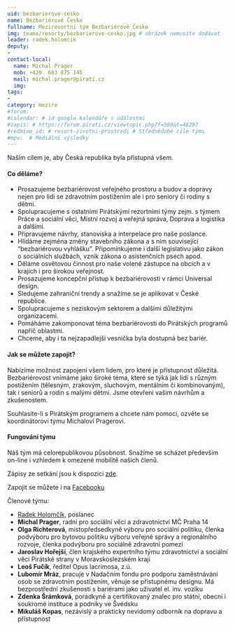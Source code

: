 ```yaml
---
uid: bezbarierove-cesko 
name: Bezbariérové Česko
fullname: Meziresortní tým Bezbariérové Česko
img: teams/resorty/bezbarierove-cesko.jpg # obrázek nemusíte dodávat
leader: radek.holomcik 
deputy:
- 
contact-local:
  name: Michal Prager 
  mob: +420  603 875 145
  mail: michal.prager@pirati.cz
  img: 
tags:
- 
category: mezire
#forum:
#calendar: # id google kalendáře s událostmi
#zapis: # https://forum.pirati.cz/viewtopic.php?f=560&t=48297
#redmine_id: # resort-zivotni-prostredi # Střednědobé cíle týmu
#mpv:  # Mediální výsledky
---
```



Naším cílem je, aby Česká republika byla přístupná všem.

#### Co děláme?

* Prosazujeme bezbariérovost veřejného prostoru a budov a dopravy nejen pro lidi se zdravotním postižením ale i pro seniory či rodiny s dětmi. 
* Spolupracujeme s ostatními Pirátskými rezortními týmy zejm. s týmem Práce a sociální věci, Místní rozvoj a veřejná správa, Doprava a logistika a dalšími.
* Připravujeme návrhy, stanoviska a interpelace pro naše poslance. 
* Hlídáme zejména změny stavebního zákona a s ním související “bezbariérovou vyhlášku”. Připomínkujeme i další legislativu jako zákon o sociálních službách, vznik zákona o asistenčních psech apod.
* Děláme osvětovou činnost pro naše volené zástupce na obcích a v krajích i pro širokou veřejnost.
* Prosazujeme koncepční přístup k bezbariérovosti v rámci Universal design.
* Sledujeme zahraniční trendy a snažíme se je aplikovat v České republice.
* Spolupracujeme s neziskovým sektorem a dalšími důležitými organizacemi.
* Pomáháme zakomponovat téma bezbariérovosti do Pirátských programů napříč oblastmi.
* Chceme, aby i ta nejzapadlejší vesnička byla dostupná bez bariér.

#### Jak se můžete zapojit?

Nabízíme možnost zapojení všem lidem, pro které je přístupnost důležitá. Bezbariérovost vnímáme jako široké téma, které se týká jak lidí s různým postižením (tělesným, zrakovým, sluchovým, mentálním či kombinovaným), tak i seniorů a rodin s malými dětmi. Jsme otevřeni vašim návrhům a zkušenostem.

Souhlasíte-li s Pirátským programem a chcete nám pomoci, ozvěte se koordinátorovi týmu Michalovi Pragerovi.

#### Fungování týmu

Náš tým má celorepublikovou působnost. Snažíme se scházet především on-line i vzhledem k omezené mobilitě našich členů.

Zápisy ze setkání jsou k dispozici [zde](https://drive.google.com/drive/u/0/folders/1z1MdRpVUYxEG4oGqYpH0b3Az1kP3eFwE).

Zapojit se můžete i na [Facebooku](https://www.facebook.com/groups/307431460064326)

Členové týmu:

* [Radek Holomčík](/lide/radek-horomcik/), poslanec
* **Michal Prager**, radní pro sociální věci a zdravotnictví MČ Praha 14
* **Olga Richterová**, místopředsedkyně výboru pro sociální politiku, členka podvýboru pro bytovou politiku výboru veřejné správy a regionálního rozvoje, členka podvýboru pro sociálně zdravotní pomezí
* **Jaroslav Hořejší**, člen krajského expertního týmu zdravotnictví a sociální věci Pirátské strany v Moravskoslezském kraji
* **Leoš Fučík**, ředitel Opus lacrimosa, z.ú.
* **Lubomír Mráz**, pracuje v Nadačním fondu pro podporu zaměstnávání osob se zdravotním postižením, věnuje se přístupnému designu. Má bezprostřední zkušenosti s bariérami jako uživatel el. inv. vozíku
* **Zdenka Šrámková**, poradkyně a certifikovaný znalec pro státní, obecní i soukromé instituce a podniky ve Švédsku
* **Mikuláš Kopas**, nezávislý a prakticky nevidomý odborník na dopravu a přístupnost


